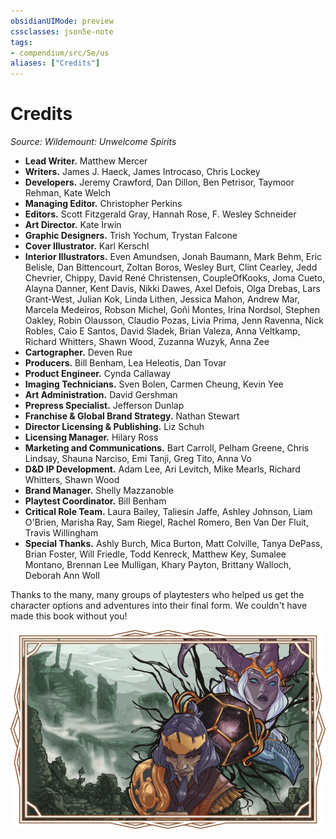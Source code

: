 ```yaml
---
obsidianUIMode: preview
cssclasses: json5e-note
tags:
- compendium/src/5e/us
aliases: ["Credits"]
---
```

# Credits
*Source: Wildemount: Unwelcome Spirits* 

- **Lead Writer.** Matthew Mercer  
- **Writers.** James J. Haeck, James Introcaso, Chris Lockey  
- **Developers.** Jeremy Crawford, Dan Dillon, Ben Petrisor, Taymoor Rehman, Kate Welch  
- **Managing Editor.** Christopher Perkins  
- **Editors.** Scott Fitzgerald Gray, Hannah Rose, F. Wesley Schneider  
- **Art Director.** Kate Irwin  
- **Graphic Designers.** Trish Yochum, Trystan Falcone  
- **Cover Illustrator.** Karl Kerschl  
- **Interior Illustrators.** Even Amundsen, Jonah Baumann, Mark Behm, Eric Belisle, Dan Bittencourt, Zoltan Boros, Wesley Burt, Clint Cearley, Jedd Chevrier, Chippy, David René Christensen, CoupleOfKooks, Joma Cueto, Alayna Danner, Kent Davis, Nikki Dawes, Axel Defois, Olga Drebas, Lars Grant-West, Julian Kok, Linda Lithen, Jessica Mahon, Andrew Mar, Marcela Medeiros, Robson Michel, Goñi Montes, Irina Nordsol, Stephen Oakley, Robin Olausson, Claudio Pozas, Livia Prima, Jenn Ravenna, Nick Robles, Caio E Santos, David Sladek, Brian Valeza, Anna Veltkamp, Richard Whitters, Shawn Wood, Zuzanna Wuzyk, Anna Zee  
- **Cartographer.** Deven Rue  
- **Producers.** Bill Benham, Lea Heleotis, Dan Tovar  
- **Product Engineer.** Cynda Callaway  
- **Imaging Technicians.** Sven Bolen, Carmen Cheung, Kevin Yee  
- **Art Administration.** David Gershman  
- **Prepress Specialist.** Jefferson Dunlap  
- **Franchise & Global Brand Strategy.** Nathan Stewart  
- **Director Licensing & Publishing.** Liz Schuh  
- **Licensing Manager.** Hilary Ross  
- **Marketing and Communications.** Bart Carroll, Pelham Greene, Chris Lindsay, Shauna Narciso, Emi Tanji, Greg Tito, Anna Vo  
- **D&D IP Development.** Adam Lee, Ari Levitch, Mike Mearls, Richard Whitters, Shawn Wood  
- **Brand Manager.** Shelly Mazzanoble  
- **Playtest Coordinator.** Bill Benham  
- **Critical Role Team.** Laura Bailey, Taliesin Jaffe, Ashley Johnson, Liam O'Brien, Marisha Ray, Sam Riegel, Rachel Romero, Ben Van Der Fluit, Travis Willingham  
- **Special Thanks.** Ashly Burch, Mica Burton, Matt Colville, Tanya DePass, Brian Foster, Will Friedle, Todd Kenreck, Matthew Key, Sumalee Montano, Brennan Lee Mulligan, Khary Payton, Brittany Walloch, Deborah Ann Woll  

Thanks to the many, many groups of playtesters who helped us get the character options and adventures into their final form. We couldn't have made this book without you!

![On the Cover: Illustrator ...](https://raw.githubusercontent.com/5etools-mirror-3/5etools-img/main/book/EGW/credits.webp#center "On the Cover: Illustrator Karl Kerschl captures the stern visages of two sovereigns with a Luxon beacon between them. Bright Queen Leylas Kryn of the Kryn Dynasty and King Bertrand Dwendal of the Dwendalian Empire have never seen eye to eye—and their conflict will shape the futures and destinies of all life on the war-torn continent of Wildemount.")